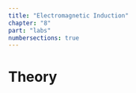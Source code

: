 ```yaml
---
title: "Electromagnetic Induction"
chapter: "8"
part: "labs"
numbersections: true
---
```


# Theory

